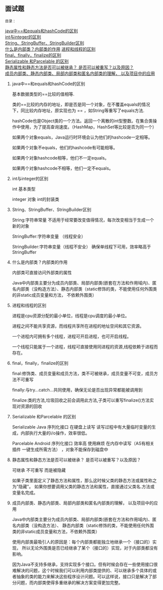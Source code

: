 ## 面试题
`目录：`

[java中==和equals和hashCode的区别](#1)    
[int与integer的区别](#2)    
[String、StringBuffer、StringBuilder区别](#3)   
[什么是内部类？内部类的作用](#4) 
[进程和线程的区别](#5)  
[final，finally，finalize的区别](#6)  
[Serializable 和Parcelable 的区别](#7)  
[静态属性和静态方法是否可以被继承？ 是否可以被重写？以及原因？](#8)  
[成员内部类、静态内部类、局部内部类和匿名内部类的理解， 以及项目中的应用](#9)

1. <span id="1"/> java中==和equals和hashCode的区别 

    基本数据类型的==比较的值相等.
    
    类的==比较的内存的地址，即是否是同一个对象，在不覆盖equals的情况下，同比较内存地址，原实现也为 == ，如String等重写了equals方法.
    
    hashCode也是Object类的一个方法。返回一个离散的int型整数。在集合类操作中使用，为了提高查询速度。（HashMap，HashSet等比较是否为同一个）
    
    如果两个对象equals，Java运行时环境会认为他们的hashcode一定相等。
    
    如果两个对象不equals，他们的hashcode有可能相等。
    
    如果两个对象hashcode相等，他们不一定equals。
    
    如果两个对象hashcode不相等，他们一定不equals。

2. <span id="2"/>int与integer的区别

    int 基本类型
    
    integer 对象 int的封装类
3. <span id="3"/>String、StringBuffer、StringBuilder区别

    String:字符串常量 不适用于经常要改变值得情况，每次改变相当于生成一个新的对象
    
    StringBuffer:字符串变量 （线程安全）
    
    StringBuilder:字符串变量（线程不安全） 确保单线程下可用，效率略高于StringBuffer
4. <span id="4"/>什么是内部类？内部类的作用

    内部类可直接访问外部类的属性
    
    Java中内部类主要分为成员内部类、局部内部类(嵌套在方法和作用域内)、匿名内部类（没构造方法）、静态内部类（static修饰的类，不能使用任何外围类的非static成员变量和方法， 不依赖外围类）
5. <span id="5"/>进程和线程的区别

    进程是cpu资源分配的最小单位，线程是cpu调度的最小单位。
    
    进程之间不能共享资源，而线程共享所在进程的地址空间和其它资源。
    
    一个进程内可拥有多个线程，进程可开启进程，也可开启线程。
    
    一个线程只能属于一个进程，线程可直接使用同进程的资源,线程依赖于进程而存在。
6. <span id="6"/>final，finally，finalize的区别

    final:修饰类、成员变量和成员方法，类不可被继承，成员变量不可变，成员方法不可重写
    
    finally:与try...catch...共同使用，确保无论是否出现异常都能被调用到
    
    finalize:类的方法,垃圾回收之前会调用此方法,子类可以重写finalize()方法实现对资源的回收
7. <span id="7"/>Serializable 和Parcelable 的区别

    Serializable Java 序列化接口 在硬盘上读写 读写过程中有大量临时变量的生成，内部执行大量的i/o操作，效率很低。
    
    Parcelable Android 序列化接口 效率高 使用麻烦 在内存中读写（AS有相关插件 一键生成所需方法） ，对象不能保存到磁盘中
8. <span id="8"/>静态属性和静态方法是否可以被继承？
   是否可以被重写？以及原因？

    可继承 不可重写 而是被隐藏
    
    如果子类里面定义了静态方法和属性，那么这时候父类的静态方法或属性称之为"隐藏"。
    如果你想要调用父类的静态方法和属性，直接通过父类名.方法或变量名完成。
9. <span id="9"/>成员内部类、静态内部类、局部内部类和匿名内部类的理解，
   以及项目中的应用

    Java中内部类主要分为成员内部类、局部内部类(嵌套在方法和作用域内)、匿名内部类（没构造方法）、
    静态内部类（static修饰的类，不能使用任何外围类的非static成员变量和方法，不依赖外围类）
    
    使用内部类最吸引人的原因是：每个内部类都能独立地继承一个（接口的）实现，
    所以无论外围类是否已经继承了某个（接口的）实现，对于内部类都没有影响。
    
    因为Java不支持多继承，支持实现多个接口。但有时候会存在一些使用接口很难解决的问题，这个时候我们可以利用内部类提供的、可以继承多个具体的或者抽象的类的能力来解决这些程序设计问题。可以这样说，接口只是解决了部分问题，而内部类使得多重继承的解决方案变得更加完整。
